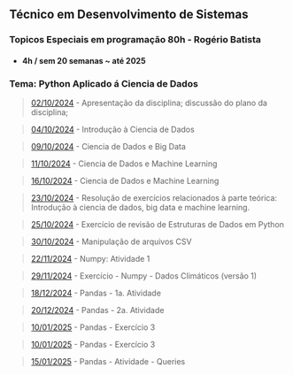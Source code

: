 ## Técnico em Desenvolvimento de Sistemas
### Topicos Especiais em programação 80h - Rogério Batista
- #### 4h / sem 20 semanas ~ até 2025

### Tema: Python Aplicado á Ciencia de Dados

> [02/10/2024](/terceiro-periodo/tep/2024-10-02/) - Apresentação da disciplina; discussão do plano da disciplina;

> [04/10/2024](/terceiro-periodo/tep/2024-10-04/) - Introdução à Ciencia de Dados

> [09/10/2024](/terceiro-periodo/tep/2024-10-09/) - Ciencia de Dados e Big Data

> [11/10/2024](/terceiro-periodo/tep/2024-10-11/) - Ciencia de Dados e Machine Learning

> [16/10/2024](/terceiro-periodo/tep/2024-10-11/) - Ciencia de Dados e Machine Learning

> [23/10/2024](/terceiro-periodo/tep/2024-10-23/) - Resolução de exercícios relacionados à parte teórica: Introdução à ciencia de dados, big data e machine learning.

> [25/10/2024](/terceiro-periodo/tep/2024-10-25/) - Exercício de revisão de Estruturas de Dados em Python

> [30/10/2024](/terceiro-periodo/tep/2024-10-30/) - Manipulação de arquivos CSV

> [22/11/2024](/terceiro-periodo/tep/2024-11-22/) - Numpy: Atividade 1

> [29/11/2024](/terceiro-periodo/tep/2024-11-29/) - Exercício - Numpy - Dados Climáticos (versão 1)

> [18/12/2024](/terceiro-periodo/tep/2024-12-18/) - Pandas  - 1a. Atividade 

> [20/12/2024](/terceiro-periodo/tep/2024-12-20/) - Pandas - 2a. Atividade

> [10/01/2025](/terceiro-periodo/tep/2025-01-10/) - Pandas - Exercício 3

> [10/01/2025](/terceiro-periodo/tep/2025-01-10/) - Pandas - Exercício 3

> [15/01/2025](/terceiro-periodo/tep/2025-01-15/) - Pandas - Atividade - Queries
